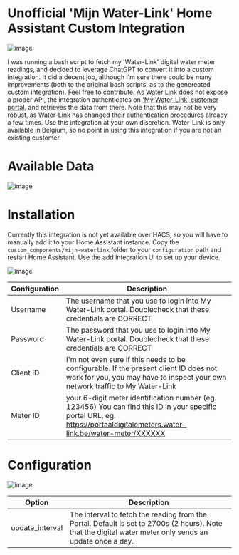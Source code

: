 # Unofficial 'Mijn Water-Link' Home Assistant Custom Integration

![image](https://github.com/user-attachments/assets/69820796-f96d-44e2-b0c4-0dbd94a06e34)


I was running a bash script to fetch my 'Water-Link' digital water meter readings, and decided to leverage ChatGPT to convert it into a custom integration. It did a decent job, although i'm sure there could be many improvements (both to the original bash scripts, as to the genereated custom integration). Feel free to contribute.
As Water Link does not expose a proper API, the integration authenticates on ['My Water-Link' customer portal](https://portaaldigitalemeters.water-link.be/), and retrieves the data from there. Note that this may not be very robust, as Water-Link has changed their authentication procedures already a few times. Use this integration at your own discretion.
Water-Link is only available in Belgium, so no point in using this integration if you are not an existing customer.

# Available Data
![image](https://github.com/user-attachments/assets/02f5c7e7-fa33-4fd5-8f06-baad1bc149ec)

# Installation
Currently this integration is not yet available over HACS, so you will have to manually add it to your Home Assistant instance.
Copy the `custom_components/mijn-waterlink` folder to your `configuration` path and restart Home Assistant. Use the add integration UI to set up your device.

![image](https://github.com/user-attachments/assets/025b78f2-60b3-4431-8ca5-5c1f484ae6e4)

|Configuration | Description  |
|--|--|
| Username | The username that you use to login into My Water-Link portal. Doublecheck that these credentials are CORRECT |
| Password| The password that you use to login into My Water-Link portal. Doublecheck that these credentials are CORRECT  |
| Client ID| I'm not even sure if this needs to be configurable. If the present client ID does not work for you, you may have to inspect your own network traffic to My Water-Link |
| Meter ID| your 6-digit meter identification number (eg. 123456) You can find this ID in your specific portal URL, eg. https://portaaldigitalemeters.water-link.be/water-meter/XXXXXX|

# Configuration
![image](https://github.com/user-attachments/assets/fc7ea38c-a0f1-4078-a95b-51a523d71dba)

|Option| Description  |
|--|--|
| update_interval | The interval to fetch the reading from the Portal. Default is set to 2700s (2 hours). Note that the digital water meter only sends an update once a day.  |
